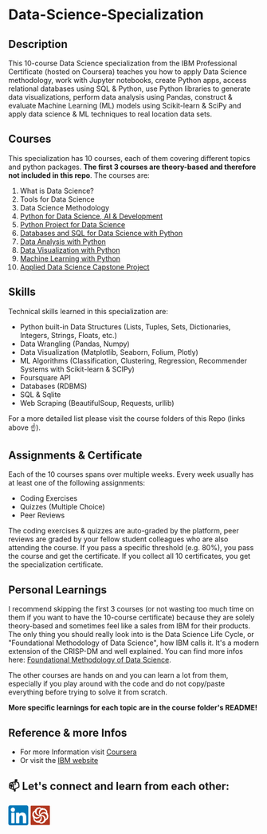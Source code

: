 # Data-Science-Specialization

## Description
This 10-course Data Science specialization from the IBM Professional Certificate (hosted on Coursera) teaches you how to apply Data Science methodology, work with Jupyter notebooks, create Python apps, access relational databases using SQL & Python, use Python libraries to generate data visualizations, perform data analysis using Pandas, construct & evaluate Machine Learning (ML) models using Scikit-learn & SciPy and apply data science & ML techniques to real location data sets.

## Courses
This specialization has 10 courses, each of them covering different topics and python packages. **The first 3 courses are theory-based and therefore not included in this repo**. The courses are:
1. What is Data Science?
2. Tools for Data Science
3. Data Science Methodology
4. [Python for Data Science, AI & Development](https://github.com/kevin-goetz/Data-Science-Specialization/tree/main/04_Python%20for%20Data%20Science%2C%20AI%20%26%20Development)
5. [Python Project for Data Science](https://github.com/kevin-goetz/Data-Science-Specialization/tree/main/05_Python%20Project%20for%20Data%20Science)
6. [Databases and SQL for Data Science with Python](https://github.com/kevin-goetz/Data-Science-Specialization/tree/main/06_Databases%20and%20SQL%20for%20Data%20Science%20with%20Python)
7. [Data Analysis with Python](https://github.com/kevin-goetz/Data-Science-Specialization/tree/main/07_Data%20Analysis%20with%20Python)
8. [Data Visualization with Python](https://github.com/kevin-goetz/Data-Science-Specialization/tree/main/08_Data%20Visualization%20with%20Python)
9. [Machine Learning with Python](https://github.com/kevin-goetz/Data-Science-Specialization/tree/main/09_Machine%20Learning%20with%20Python)
10. [Applied Data Science Capstone Project](https://github.com/kevin-goetz/Data-Science-Specialization/tree/main/10_Applied%20Data%20Science%20Capstone)

## Skills
Technical skills learned in this specialization are:
- Python built-in Data Structures (Lists, Tuples, Sets, Dictionaries, Integers, Strings, Floats, etc.)
- Data Wrangling (Pandas, Numpy)
- Data Visualization (Matplotlib, Seaborn, Folium, Plotly)
- ML Algorithms (Classification, Clustering, Regression, Recommender Systems with Scikit-learn & SCIPy)
- Foursquare API
- Databases (RDBMS)
- SQL & Sqlite
- Web Scraping (BeautifulSoup, Requests, urllib)

For a more detailed list please visit the course folders of this Repo (links above ☝️).

## Assignments & Certificate
Each of the 10 courses spans over multiple weeks. Every week usually has at least one of the following assignments:
- Coding Exercises
- Quizzes (Multiple Choice)
- Peer Reviews

The coding exercises & quizzes are auto-graded by the platform, peer reviews are graded by your fellow student colleagues who are also attending the course.
If you pass a specific threshold (e.g. 80%), you pass the course and get the certificate. If you collect all 10 certificates, you get the specialization certificate.

## Personal Learnings
I recommend skipping the first 3 courses (or not wasting too much time on them if you want to have the 10-course certificate) because they are solely theory-based and sometimes feel like a sales from IBM for their products. The only thing you should really look into is the Data Science Life Cycle, or "Foundational Methodology of Data Science", how IBM calls it. It's a modern extension of the CRISP-DM and well explained. You can find more infos here: [Foundational Methodology of Data Science](https://www.google.com/url?sa=t&rct=j&q=&esrc=s&source=web&cd=&ved=2ahUKEwj9_bbawuLyAhUYgf0HHQABB90QFnoECAkQAQ&url=https%3A%2F%2Ftdwi.org%2F~%2Fmedia%2F64511A895D86457E964174EDC5C4C7B1.PDF&usg=AOvVaw3bMM2hPvVfl0qo94Tg0JPA).

The other courses are hands on and you can learn a lot from them, especially if you play around with the code and do not copy/paste everything before trying to solve it from scratch.

**More specific learnings for each topic are in the course folder's README!**

## Reference & more Infos
- For more Information visit [Coursera](https://www.coursera.org/professional-certificates/ibm-data-science)
- Or visit the [IBM website](https://www.ibm.com/training/badge/fb3af6d8-2402-4acb-b852-7a0c5034c976)

## 📫 Let's connect and learn from each other:

[<img src="https://github.com/kevin-goetz/kevin-goetz/blob/main/LinkedIn Logo.png" height="40em" align="center" alt="Connect with Me on LinkedIn" title="Connect with Me on LinkedIn"/>](https://linkedin.com/in/kgötz) [<img src="https://github.com/kevin-goetz/kevin-goetz/blob/main/Codewars Logo.svg" height="40em" align="center" alt="Connect with Me on Codewars" title="Connect with Me on Codewars"/>](https://www.codewars.com/users/kevin-goetz)


